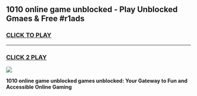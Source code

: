 
## 1010 online game unblocked - Play Unblocked Gmaes & Free #r1ads
<h3>
<a href="https://premium.freeplayer.one?title=1010_online_game_unblocked&ref=03M">CLICK TO PLAY</a></h3>
<hr>

<h3>
<a href="https://premium.freeplayer.one?title=1010_online_game_unblocked&ref=03M">CLICK 2 PLAY</a>
  
</h3>

<a href="https://premium.freeplayer.one?title=1010_online_game_unblocked&ref=03M"><img src="https://clearcache.store/games.png"></a>


**1010 online game unblocked games unblocked: Your Gateway to Fun and Accessible Online Gaming**
